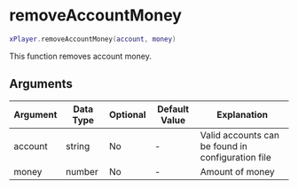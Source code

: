 # removeAccountMoney

```lua
xPlayer.removeAccountMoney(account, money)
```

This function removes account money.

## Arguments

| Argument | Data Type | Optional | Default Value | Explanation                                       |
|----------|-----------|----------|---------------|---------------------------------------------------|
| account  | string    | No       | -             | Valid accounts can be found in configuration file |
| money    | number    | No       | -             | Amount of money                                   |
